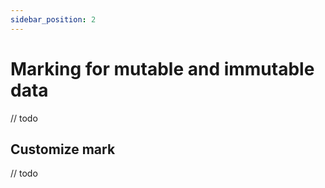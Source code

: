 ```yaml
---
sidebar_position: 2
---
```


# Marking for mutable and immutable data

// todo

## Customize mark

// todo

